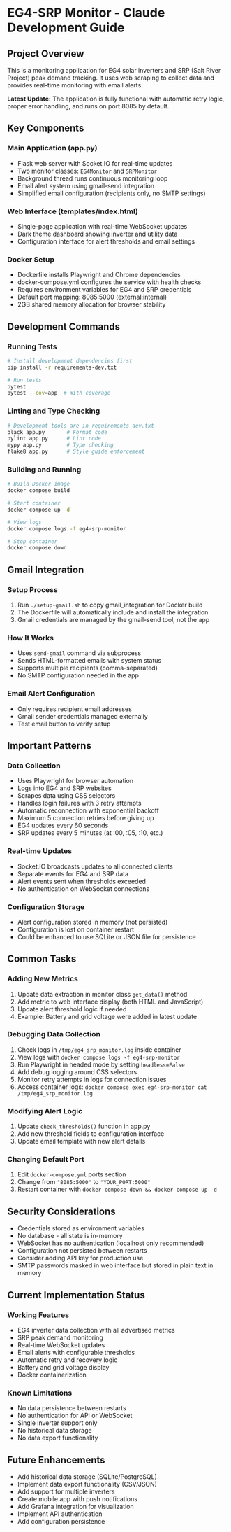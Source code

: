 # EG4-SRP Monitor - Claude Development Guide

## Project Overview

This is a monitoring application for EG4 solar inverters and SRP (Salt River Project) peak demand tracking. It uses web scraping to collect data and provides real-time monitoring with email alerts.

**Latest Update:** The application is fully functional with automatic retry logic, proper error handling, and runs on port 8085 by default.

## Key Components

### Main Application (app.py)
- Flask web server with Socket.IO for real-time updates
- Two monitor classes: `EG4Monitor` and `SRPMonitor` 
- Background thread runs continuous monitoring loop
- Email alert system using gmail-send integration
- Simplified email configuration (recipients only, no SMTP settings)

### Web Interface (templates/index.html)
- Single-page application with real-time WebSocket updates
- Dark theme dashboard showing inverter and utility data
- Configuration interface for alert thresholds and email settings

### Docker Setup
- Dockerfile installs Playwright and Chrome dependencies
- docker-compose.yml configures the service with health checks
- Requires environment variables for EG4 and SRP credentials
- Default port mapping: 8085:5000 (external:internal)
- 2GB shared memory allocation for browser stability

## Development Commands

### Running Tests
```bash
# Install development dependencies first
pip install -r requirements-dev.txt

# Run tests
pytest
pytest --cov=app  # With coverage
```

### Linting and Type Checking
```bash
# Development tools are in requirements-dev.txt
black app.py       # Format code
pylint app.py      # Lint code  
mypy app.py        # Type checking
flake8 app.py      # Style guide enforcement
```

### Building and Running
```bash
# Build Docker image
docker compose build

# Start container
docker compose up -d

# View logs
docker compose logs -f eg4-srp-monitor

# Stop container
docker compose down
```

## Gmail Integration

### Setup Process
1. Run `./setup-gmail.sh` to copy gmail_integration for Docker build
2. The Dockerfile will automatically include and install the integration
3. Gmail credentials are managed by the gmail-send tool, not the app

### How It Works
- Uses `send-gmail` command via subprocess
- Sends HTML-formatted emails with system status
- Supports multiple recipients (comma-separated)
- No SMTP configuration needed in the app

### Email Alert Configuration
- Only requires recipient email addresses
- Gmail sender credentials managed externally
- Test email button to verify setup

## Important Patterns

### Data Collection
- Uses Playwright for browser automation
- Logs into EG4 and SRP websites
- Scrapes data using CSS selectors
- Handles login failures with 3 retry attempts
- Automatic reconnection with exponential backoff
- Maximum 5 connection retries before giving up
- EG4 updates every 60 seconds
- SRP updates every 5 minutes (at :00, :05, :10, etc.)

### Real-time Updates
- Socket.IO broadcasts updates to all connected clients
- Separate events for EG4 and SRP data
- Alert events sent when thresholds exceeded
- No authentication on WebSocket connections

### Configuration Storage
- Alert configuration stored in memory (not persisted)
- Configuration is lost on container restart
- Could be enhanced to use SQLite or JSON file for persistence

## Common Tasks

### Adding New Metrics
1. Update data extraction in monitor class `get_data()` method
2. Add metric to web interface display (both HTML and JavaScript)
3. Update alert threshold logic if needed
4. Example: Battery and grid voltage were added in latest update

### Debugging Data Collection
1. Check logs in `/tmp/eg4_srp_monitor.log` inside container
2. View logs with `docker compose logs -f eg4-srp-monitor`
3. Run Playwright in headed mode by setting `headless=False`
4. Add debug logging around CSS selectors
5. Monitor retry attempts in logs for connection issues
6. Access container logs: `docker compose exec eg4-srp-monitor cat /tmp/eg4_srp_monitor.log`

### Modifying Alert Logic
1. Update `check_thresholds()` function in app.py
2. Add new threshold fields to configuration interface
3. Update email template with new alert details

### Changing Default Port
1. Edit `docker-compose.yml` ports section
2. Change from `"8085:5000"` to `"YOUR_PORT:5000"`
3. Restart container with `docker compose down && docker compose up -d`

## Security Considerations
- Credentials stored as environment variables
- No database - all state is in-memory
- WebSocket has no authentication (localhost only recommended)
- Configuration not persisted between restarts
- Consider adding API key for production use
- SMTP passwords masked in web interface but stored in plain text in memory

## Current Implementation Status

### Working Features
- EG4 inverter data collection with all advertised metrics
- SRP peak demand monitoring
- Real-time WebSocket updates
- Email alerts with configurable thresholds
- Automatic retry and recovery logic
- Battery and grid voltage display
- Docker containerization

### Known Limitations
- No data persistence between restarts
- No authentication for API or WebSocket
- Single inverter support only
- No historical data storage
- No data export functionality

## Future Enhancements
- Add historical data storage (SQLite/PostgreSQL)
- Implement data export functionality (CSV/JSON)
- Add support for multiple inverters
- Create mobile app with push notifications
- Add Grafana integration for visualization
- Implement API authentication
- Add configuration persistence